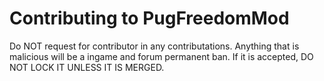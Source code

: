 # Contributing to PugFreedomMod #
Do NOT request for contributor in any contributations.
Anything that is malicious will be a ingame and forum permanent ban.
If it is accepted, DO NOT LOCK IT UNLESS IT IS MERGED.
